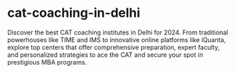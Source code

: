 # cat-coaching-in-delhi
Discover the best CAT coaching institutes in Delhi for 2024. From traditional powerhouses like TIME and IMS to innovative online platforms like iQuanta, explore top centers that offer comprehensive preparation, expert faculty, and personalized strategies to ace the CAT and secure your spot in prestigious MBA programs.
